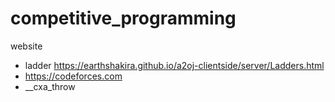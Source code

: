 # competitive_programming


website
* ladder https://earthshakira.github.io/a2oj-clientside/server/Ladders.html
* https://codeforces.com
* __cxa_throw
